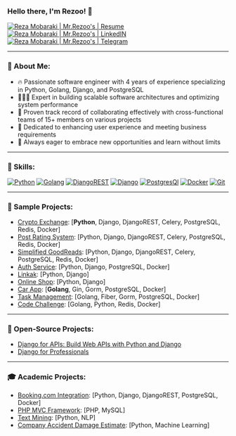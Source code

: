 ### Hello there, I'm Rezoo! 👋

[![Reza Mobaraki | Mr.Rezoo's | Resume](https://img.shields.io/badge/Resume-000000?style=for-the-badge&logo=resume&logoColor=white)](https://flowcv.com/resume/3tcgks0hub)
[![Reza Mobaraki | Mr.Rezoo's | LinkedIN](https://img.shields.io/badge/LinkedIn-0077B5?style=for-the-badge&logo=linkedin&logoColor=white)](https://www.linkedin.com/in/mrrezoo)
[![Reza Mobaraki | Mr.Rezoo's | Telegram](https://img.shields.io/badge/Telegram-2CA5E0?style=for-the-badge&logo=telegram&logoColor=white)](https://t.me/MR_Rezoo)

---

### 🤝 About Me:

- 🔥 Passionate software engineer with 4 years of experience specializing in Python, Golang, Django, and PostgreSQL
- 👨🏻‍💻 Expert in building scalable software architectures and optimizing system performance
- 🤝 Proven track record of collaborating effectively with cross-functional teams of 15+ members on various projects
- 📄 Dedicated to enhancing user experience and meeting business requirements
- 💎 Always eager to embrace new opportunities and learn without limits

---

### 🔨 Skills:

[![Python](https://img.shields.io/badge/Python-FFD43B?style=for-the-badge&logo=python&logoColor=darkgreen)](https://www.python.org/)
[![Golang](https://img.shields.io/badge/Golang-%2300ADD8.svg?style=for-the-badge&logo=go&logoColor=white)](https://www.python.org/)
[![DjangoREST](https://img.shields.io/badge/DJANGO-REST-ff1709?style=for-the-badge&logo=django&logoColor=white&color=ff1709&labelColor=gray)](https://www.django-rest-framework.org/)
[![Django](https://img.shields.io/badge/Django-092E20?style=for-the-badge&logo=django&logoColor=green)](https://www.djangoproject.com/)
[![PostgresQl](https://img.shields.io/badge/PostgreSQL-316192?style=for-the-badge&logo=postgresql&logoColor=white)](https://www.postgresql.org/)
[![Docker](https://img.shields.io/badge/Docker-2CA5E0?style=for-the-badge&logo=docker&logoColor=white)](https://www.docker.com/)
[![Git](https://img.shields.io/badge/Git-F05032?style=for-the-badge&logo=git&logoColor=white)](https://git-scm.com/)

---

### 🚀 Sample Projects:
- [Crypto Exchange](https://github.com/MrRezoo/crypto-exchange): [**Python**, Django, DjangoREST, Celery, PostgreSQL, Redis, Docker]
- [Post Rating System](https://github.com/MrRezoo/post-rating-system): [Python, Django, DjangoREST, Celery, PostgreSQL, Redis, Docker]
- [Simplified GoodReads](https://github.com/MrRezoo/simple-goodreads): [Python, Django, DjangoREST, Celery, PostgreSQL, Redis, Docker]
- [Auth Service](https://github.com/MrRezoo/Django-Authentication-Service): [Python, Django, PostgreSQL, Docker]
- [Linkak](https://github.com/jamedadi/linkak): [Python, Django]
- [Online Shop](https://github.com/MrRezoo/django-online-shop): [Python, Django]
- [Car App](https://github.com/MrRezoo/CarApp): [**Golang**, Gin, Gorm, PostgreSQL, Docker]
- [Task Management](https://github.com/MrRezoo/TaskManagement): [Golang, Fiber, Gorm, PostgreSQL, Docker]
- [Code Challenge](https://github.com/MrRezoo/code-challenge): [Golang, Python, Redis, Docker]

---

### 🌟 Open-Source Projects:

- [Django for APIs: Build Web APIs with Python and Django](https://github.com/ftg-iran/dfa-persian)
- [Django for Professionals](https://github.com/mthri/dfp-persian)

---

### 🎓 Academic Projects:

- [Booking.com Integration](https://github.com/MrRezoo/booking): [Python, Django, DjangoREST, PostgreSQL, Docker]
- [PHP MVC Framework](https://github.com/MrRezoo/php-mvc-framework): [PHP, MySQL]
- [Text Mining](https://github.com/MrRezoo/TextMining-NLP/): [Python, NLP]
- [Company Accident Damage Estimate](https://github.com/MrRezoo/insurance-company/): [Python, Machine Learning]

